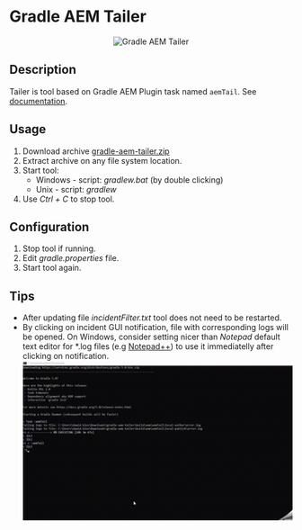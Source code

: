 # Gradle AEM Tailer

<p align="center">
  <img src="docs/screenshot.png" alt="Gradle AEM Tailer"/>
</p>

## Description

Tailer is tool based on Gradle AEM Plugin task named `aemTail`. See [documentation](../../README.md#task-aemtail).

## Usage

1. Download archive [gradle-aem-tailer.zip](https://github.com/Cognifide/gradle-aem-plugin/raw/master/dists/gradle-aem-tailer.zip)
2. Extract archive on any file system location.
3. Start tool:
    * Windows - script: *gradlew.bat* (by double clicking)
    * Unix - script: *gradlew*
4. Use *Ctrl + C* to stop tool.


## Configuration

1. Stop tool if running.
2. Edit *gradle.properties* file.
3. Start tool again.

## Tips

* After updating file *incidentFilter.txt* tool does not need to be restarted.
* By clicking on incident GUI notification, file with corresponding logs will be opened. On Windows, consider setting nicer than *Notepad* default text editor for *.log files (e.g [Notepad++](https://notepad-plus-plus.org)) to use it immediatelly after clicking on notification.
![](../../docs/changedefault.gif)
